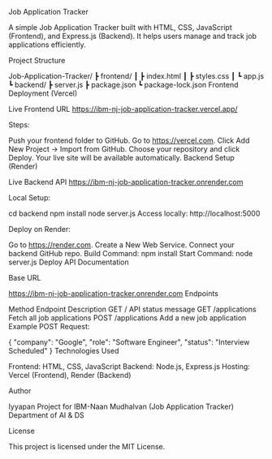 Job Application Tracker

A simple Job Application Tracker built with HTML, CSS, JavaScript (Frontend), and Express.js (Backend).
It helps users manage and track job applications efficiently.

Project Structure

Job-Application-Tracker/
 ┣ frontend/
 ┃ ┣ index.html
 ┃ ┣ styles.css
 ┃ ┗ app.js
 ┗ backend/
   ┣ server.js
   ┣ package.json
   ┗ package-lock.json
Frontend Deployment (Vercel)

Live Frontend URL https://ibm-nj-job-application-tracker.vercel.app/

Steps:

Push your frontend folder to GitHub.
Go to https://vercel.com.
Click Add New Project → Import from GitHub.
Choose your repository and click Deploy.
Your live site will be available automatically.
Backend Setup (Render)

Live Backend API https://ibm-nj-job-application-tracker.onrender.com

Local Setup:

cd backend
npm install
node server.js
Access locally: http://localhost:5000

Deploy on Render:

Go to https://render.com.
Create a New Web Service.
Connect your backend GitHub repo.
Build Command: npm install
Start Command: node server.js
Deploy
API Documentation

Base URL

https://ibm-nj-job-application-tracker.onrender.com
Endpoints

Method	Endpoint	Description
GET	/	API status message
GET	/applications	Fetch all job applications
POST	/applications	Add a new job application
Example POST Request:

{
  "company": "Google",
  "role": "Software Engineer",
  "status": "Interview Scheduled"
}
Technologies Used

Frontend: HTML, CSS, JavaScript
Backend: Node.js, Express.js
Hosting: Vercel (Frontend), Render (Backend)

Author

Iyyapan
Project for IBM-Naan Mudhalvan (Job Application Tracker) Department of AI & DS

License

This project is licensed under the MIT License.

